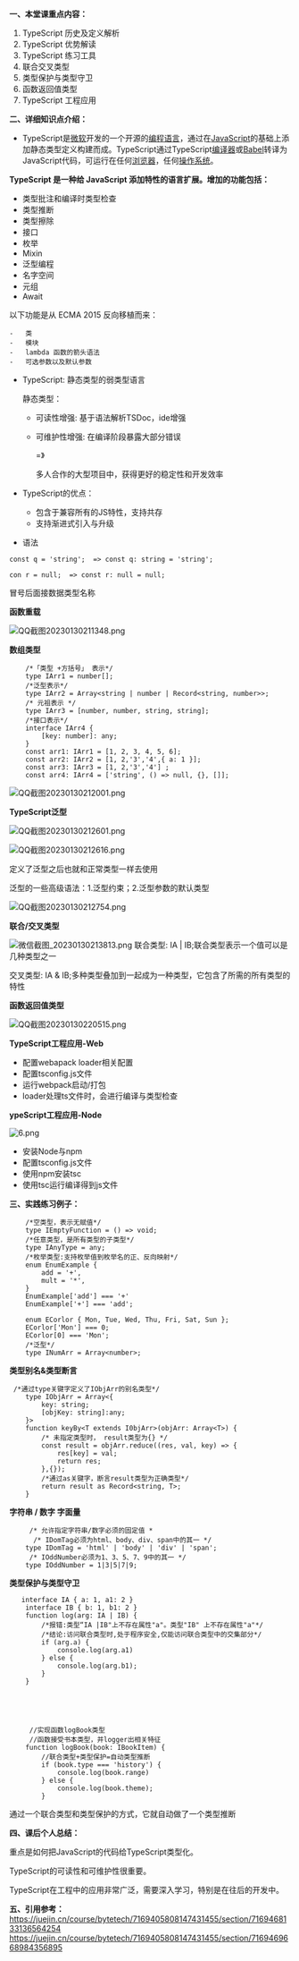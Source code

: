 

**一、本堂课重点内容：**
1.  TypeScript 历史及定义解析
2.  TypeScript 优势解读
3.  TypeScript 练习工具
4.  联合交叉类型
5.  类型保护与类型守卫
6.  函数返回值类型
7.  TypeScript 工程应用

**二、详细知识点介绍：**
- TypeScript是[微软](https://baike.baidu.com/item/%E5%BE%AE%E8%BD%AF/124767?fromModule=lemma_inlink)开发的一个开源的[编程语言](https://baike.baidu.com/item/%E7%BC%96%E7%A8%8B%E8%AF%AD%E8%A8%80/9845131?fromModule=lemma_inlink)，通过在[JavaScript](https://baike.baidu.com/item/JavaScript/321142?fromModule=lemma_inlink)的基础上添加静态类型定义构建而成。TypeScript通过TypeScript[编译器](https://baike.baidu.com/item/%E7%BC%96%E8%AF%91%E5%99%A8/8853067?fromModule=lemma_inlink)或[Babel](https://baike.baidu.com/item/Babel/62527311?fromModule=lemma_inlink)转译为JavaScript代码，可运行在任何[浏览器](https://baike.baidu.com/item/%E6%B5%8F%E8%A7%88%E5%99%A8/213911?fromModule=lemma_inlink)，任何[操作系统](https://baike.baidu.com/item/%E6%93%8D%E4%BD%9C%E7%B3%BB%E7%BB%9F/192?fromModule=lemma_inlink)。

**TypeScript 是一种给 JavaScript 添加特性的语言扩展。增加的功能包括：**

-   类型批注和编译时类型检查
-   类型推断
-   类型擦除
-   接口
-   枚举
-   Mixin
-   泛型编程
-   名字空间
-   元组
-   Await

以下功能是从 ECMA 2015 反向移植而来：

    -   类
    -   模块
    -   lambda 函数的箭头语法
    -   可选参数以及默认参数


- TypeScript: 静态类型的弱类型语言

    静态类型：
    - 可读性增强: 基于语法解析TSDoc，ide增强
    - 可维护性增强: 在编译阶段暴露大部分错误
    
         =》
     
        多人合作的大型项目中，获得更好的稳定性和开发效率
        
 - TypeScript的优点：
     - 包含于兼容所有的JS特性，支持共存
     - 支持渐进式引入与升级 
        
 - 语法
 
 `const q = 'string';  => const q: string = 'string';`
 
 `con r = null;  => const r: null = null;`
 
 冒号后面接数据类型名称

**函数重载**

![QQ截图20230130211348.png](https://p9-juejin.byteimg.com/tos-cn-i-k3u1fbpfcp/06fbf4f6bfbe46b8a760237f62e9cfa6~tplv-k3u1fbpfcp-watermark.image?)

**数组类型**

        /*「类型 +方括号」 表示*/
        type IArr1 = number[];
        /*泛型表示*/
        type IArr2 = Array<string | number | Record<string, number>>;
        /* 元祖表示 */
        type IArr3 = [number, number, string, string];
        /*接口表示*/
        interface IArr4 {
            [key: number]: any;
        }
        const arr1: IArr1 = [1, 2, 3, 4, 5, 6];
        const arr2: IArr2 = [1, 2,'3','4',{ a: 1 }];
        const arr3: IArr3 = [1, 2,'3','4'] ;
        const arr4: IArr4 = ['string', () => null, {}, []];

![QQ截图20230130212001.png](https://p3-juejin.byteimg.com/tos-cn-i-k3u1fbpfcp/0a83fc7057c94190a0acf1e48609b873~tplv-k3u1fbpfcp-watermark.image?)

**TypeScript泛型**


![QQ截图20230130212601.png](https://p6-juejin.byteimg.com/tos-cn-i-k3u1fbpfcp/34608c34cb9142ec95dc893e2d44f1a0~tplv-k3u1fbpfcp-watermark.image?)

![QQ截图20230130212616.png](https://p9-juejin.byteimg.com/tos-cn-i-k3u1fbpfcp/704d31ae85d34d618672131f150876b6~tplv-k3u1fbpfcp-watermark.image?)

定义了泛型之后也就和正常类型一样去使用

泛型的一些高级语法：1.泛型约束；2.泛型参数的默认类型

![QQ截图20230130212754.png](https://p1-juejin.byteimg.com/tos-cn-i-k3u1fbpfcp/427669ddbc1f4b1b8ccf333a53e68122~tplv-k3u1fbpfcp-watermark.image?)

**联合/交叉类型**

![微信截图_20230130213813.png](https://p9-juejin.byteimg.com/tos-cn-i-k3u1fbpfcp/df585b8c4d7249adae886d53e9d33c01~tplv-k3u1fbpfcp-watermark.image?)
联合类型: IA | IB;联合类型表示一个值可以是几种类型之一

交叉类型: IA & IB;多种类型叠加到一起成为一种类型，它包含了所需的所有类型的特性

**函数返回值类型**

![QQ截图20230130220515.png](https://p1-juejin.byteimg.com/tos-cn-i-k3u1fbpfcp/6349976a21014c19a2d054e014a89fa7~tplv-k3u1fbpfcp-watermark.image?)

**TypeScript工程应用-Web**



-   配置webapack loader相关配置
-   配置tsconfig.js文件
-   运行webpack启动/打包
-   loader处理ts文件时，会进行编译与类型检查

**ypeScript工程应用-Node**

![6.png](https://p3-juejin.byteimg.com/tos-cn-i-k3u1fbpfcp/17aa53a92daa43b2926bf37acc4c5eeb~tplv-k3u1fbpfcp-zoom-1.image)

-   安装Node与npm
-   配置tsconfig.js文件
-   使用npm安装tsc
-   使用tsc运行编译得到js文件


**三、实践练习例子：**


        /*空类型，表示无赋值*/
        type IEmptyFunction = () => void;
        /*任意类型，是所有类型的子类型*/
        type IAnyType = any;
        /*枚举类型:支持枚举值到枚举名的正、反向映射*/
        enum EnumExample {
            add = '+',
            mult = '*',
        }
        EnumExample['add'] === '+'
        EnumExample['+'] === 'add';

        enum ECorlor { Mon, Tue, Wed, Thu, Fri, Sat, Sun };
        ECorlor['Mon'] === 0;
        ECorlor[0] === 'Mon';
        /*泛型*/
        type INumArr = Array<number>;



**类型别名&类型断言**

     /*通过type关键字定义了IObjArr的别名类型*/
        type IObjArr = Array<{
            key: string;
            [objKey: string]:any;
        }>
        function keyBy<T extends I0bjArr>(objArr: Array<T>) {
            /* 未指定类型时， result类型为{} */
            const result = objArr.reduce((res, val, key) => {
                res[key] = val;
                return res;
            },{});
            /*通过as关键字，断言result类型为正确类型*/
            return result as Record<string, T>;
        }
   
**字符串 / 数字 字面量**
    
         /* 允许指定字符串/数字必须的固定值 *
          /* IDomTag必须为html、body、div、span中的其一 */
        type IDomTag = 'html' | 'body' | 'div' | 'span';
         /* IOddNumber必须为1、3、5、7、9中的其一 */
        type IOddNumber = 1|3|5|7|9;
  
**类型保护与类型守卫**

       interface IA { a: 1, a1: 2 }
        interface IB { b: 1, b1: 2 }
        function log(arg: IA | IB) {
            /*报错:类型“IA |IB"上不存在属性"a"。类型"IB" 上不存在属性"a"*/
            /*结论:访问联合类型时,处于程序安全,仅能访问联合类型中的交集部分*/
            if (arg.a) {
                console.log(arg.a1)
            } else {
                console.log(arg.b1);
            }
        }
 
 
 
 
 
         //实现函数logBook类型
         //函数接受书本类型，并logger出相关特征
        function logBook(book: IBookItem) {
            //联合类型+类型保护=自动类型推断
            if (book.type === 'history') {
                console.log(book.range)
            } else {
                console.log(book.theme);
            }
通过一个联合类型和类型保护的方式，它就自动做了一个类型推断

**四、课后个人总结：**

重点是如何把JavaScript的代码给TypeScript类型化。

TypeScript的可读性和可维护性很重要。

TypeScript在工程中的应用非常广泛，需要深入学习，特别是在往后的开发中。

**五、引用参考：**
https://juejin.cn/course/bytetech/7169405808147431455/section/7169468133136564254
https://juejin.cn/course/bytetech/7169405808147431455/section/7169469668984356895
